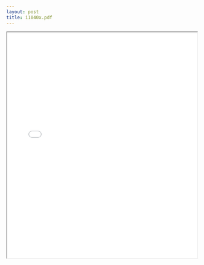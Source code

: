```yaml
---
layout: post
title: i1040x.pdf
---
```


<div class="pdf-container">
<iframe src="/irs.ea/assets/pdfs/i1040x.pdf" height="600" width="100%" allowFullScreen="true"></iframe>
</div>

